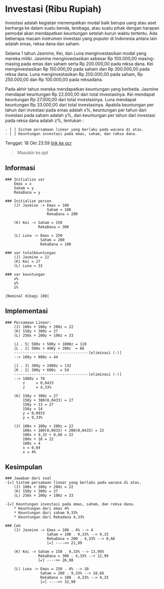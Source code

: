 # Investasi (Ribu Rupiah)                                           

Investasi adalah kegiatan menempatkan modal baik berupa uang atau aset berharga ke dalam suatu benda, lembaga, atau suatu pihak dengan harapan pemodal akan mendapatkan keuntungan setelah kurun waktu tertentu. Ada beberapa macam instrumen investasi yang populer di Indonesia antara lain adalah emas, reksa dana dan saham.

Selama 1 tahun Jasmine, Kei, dan Luna menginvestasikan modal yang mereka miliki. Jasmine menginvestasikan sebesar Rp 100.000,00 masing-masing pada emas dan saham serta Rp 200.000,00 pada reksa dana. Kei menginvestasikan Rp 150.000,00 pada saham dan Rp 300.000,00 pada reksa dana. Luna menginvestasikan Rp 200.000,00 pada saham, Rp 250.000,00 dan Rp 100.000,00 pada reksadana. 

Pada akhir tahun mereka mendapatkan keuntungan yang berbeda. Jasmine mendapat keuntungan Rp 22.000,00 dari total investasinya. Kei mendapat keuntungan Rp 27.000,00 dari total investasinya. Luna mendapat keuntungan Rp 33.000,00 dari total investasinya. Apabila keuntungan per tahun dari investasi pada emas adalah x%, keuntungan per tahun dari investasi pada saham adalah y%, dan keuntungan per tahun dari investasi pada reksa dana adalah z%, tentukan : 

    - [ ] Sistem persamaan linear yang berlaku pada wacana di atas.
    - [ ] Keuntungan investasi pada emas, saham, dan reksa dana.

Tenggat: 18 Okt 23.59
[link ke gcr](https://classroom.google.com/u/0/c/MzczNDIwNzU5NjQ1/a/NDExMDAyNDc1NDI5/details)
> Masukin ke ppt

## Informasi
    ### Initialize var
        Emas = x
        Saham = y
        RekaDana = y

    ### Initialize person
        (J) Jasmine -> Emas = 100
                       Saham = 100
                       RekaDana = 200

        (K) Kei -> Saham = 150
                   RekaDana = 300

        (L) Luna -> Emas = 250
                    Saham = 200
                    RekaDana = 100

    ### var totalKeuntungan
        (J) Jasmine = 22
        (K) Kei = 27
        (L) Luna = 33

    ### var keuntungan
        x%
        y%
        z%
    
    |Nominal dibagi 100|

## Implementasi
    ### Persamaan Linear:
        (J) 100x + 100y + 200z = 22
        (K) 150y + 300z = 27
        (L) 250x + 200y + 100z = 33

        |J . 5| 500x + 500y + 1000z = 110
        |L . 2| 500x + 400y + 200z  = 66
        ----------------------------------[eliminasi (-)]
        --> 100y + 800z = 44

        |J . 3| 300y + 2400z = 132
        |K . 2| 300y + 600z  = 54 
        ----------------------------------[eliminasi (-)]
        --> 1800z = 78
            z     = 0,0433
            z     = 4,33%

        (K) 150y + 300z = 27
            150y + 300(0,0433) = 27
            150y + 13 = 27
            150y = 14
            y = 0,0933
            y = 9,33%

        (J) 100x + 100y + 200z = 22
            100x + 100(0,0933) + 200(0,0433) = 22
            100x + 9,33 + 8,66 = 22
            100x + 18 = 22
            100x = 4
            x = 0,04
            x = 4%

## Kesimpulan
    ### Jawaban dari soal
    -[✔️] Sistem persamaan linear yang berlaku pada wacana di atas.
        (J) 100x + 100y + 200z = 22
        (K) 150y + 300z = 27
        (L) 250x + 200y + 100z = 33

    -[✔️] Keuntungan investasi pada emas, saham, dan reksa dana.
        * Keuntungan dari emas 4%
        * Keuntungan dari saham 9,33%
        * Keuntungan dari Rekadana 4,33%

    ### Cek
        (J) Jasmine -> Emas = 100 . 4% --> 4
                       Saham = 100 . 9,33% --> 9,33
                       RekaDana = 200 . 4,33% --> 8,66
                       [✔️] ---->> 21,99

        (K) Kei -> Saham = 150 . 9,33% --> 13,995
                   RekaDana = 300 . 4,33% --> 12,99
                   [✔️] ---->> 26,98

        (L) Luna -> Emas = 250 . 4% --> 10
                    Saham = 200 . 9,33% --> 18,66
                    RekaDana = 100 . 4,33% --> 4,33
                    [✔️] ---->> 32,99

<!-- Cek semua -->
